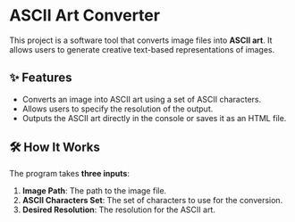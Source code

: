 # ASCII Art Converter

This project is a software tool that converts image files into **ASCII art**. It allows users to generate creative text-based representations of images.

## ✨ Features

- Converts an image into ASCII art using a set of ASCII characters.
- Allows users to specify the resolution of the output.
- Outputs the ASCII art directly in the console or saves it as an HTML file.

## 🛠️ How It Works

The program takes **three inputs**:
1. **Image Path**: The path to the image file.
2. **ASCII Characters Set**: The set of characters to use for the conversion.
3. **Desired Resolution**: The resolution for the ASCII art.
